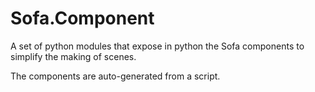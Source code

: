 # Sofa.Component
A set of python modules that expose in python the Sofa components to simplify the making of scenes.

The components are auto-generated from a script.
